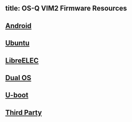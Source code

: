 title: OS-Q VIM2 Firmware Resources
---

## [Android](/vim2/FirmwareAndroid.html)
## [Ubuntu](/vim2/FirmwareUbuntu.html)
## [LibreELEC](/vim2/FirmwareLibreelec.html)
## [Dual OS](/vim2/FirmwareDualos.html)
## [U-boot](/vim2/FirmwareUboot.html)
## [Third Party](/vim2/FirmwareThirdparty.html)
